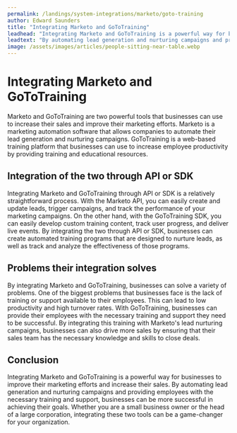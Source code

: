 ```yaml
---
permalink: /landings/system-integrations/marketo/goto-training
author: Edward Saunders
title: "Integrating Marketo and GoToTraining"
leadhead: "Integrating Marketo and GoToTraining is a powerful way for businesses to improve their marketing efforts and increase their sales"
leadtext: "By automating lead generation and nurturing campaigns and providing employees with the necessary training and support, businesses can be more successful in achieving their goals. Whether you are a small business owner or the head of a large corporation, integrating these two tools can be a game-changer for your organization."
image: /assets/images/articles/people-sitting-near-table.webp
---
```

<div class="arttext">	<h1>Integrating Marketo and GoToTraining</h1>
	<p>Marketo and GoToTraining are two powerful tools that businesses can use to increase their sales and improve their marketing efforts. Marketo is a marketing automation software that allows companies to automate their lead generation and nurturing campaigns. GoToTraining is a web-based training platform that businesses can use to increase employee productivity by providing training and educational resources.</p>
	<h2>Integration of the two through API or SDK</h2>
	<p>Integrating Marketo and GoToTraining through API or SDK is a relatively straightforward process. With the Marketo API, you can easily create and update leads, trigger campaigns, and track the performance of your marketing campaigns. On the other hand, with the GoToTraining SDK, you can easily develop custom training content, track user progress, and deliver live events. By integrating the two through API or SDK, businesses can create automated training programs that are designed to nurture leads, as well as track and analyze the effectiveness of those programs.</p>
	<h2>Problems their integration solves</h2>
	<p>By integrating Marketo and GoToTraining, businesses can solve a variety of problems. One of the biggest problems that businesses face is the lack of training or support available to their employees. This can lead to low productivity and high turnover rates. With GoToTraining, businesses can provide their employees with the necessary training and support they need to be successful. By integrating this training with Marketo's lead nurturing campaigns, businesses can also drive more sales by ensuring that their sales team has the necessary knowledge and skills to close deals.</p>
	<h2>Conclusion</h2>
	<p>Integrating Marketo and GoToTraining is a powerful way for businesses to improve their marketing efforts and increase their sales. By automating lead generation and nurturing campaigns and providing employees with the necessary training and support, businesses can be more successful in achieving their goals. Whether you are a small business owner or the head of a large corporation, integrating these two tools can be a game-changer for your organization.</p>
</div>